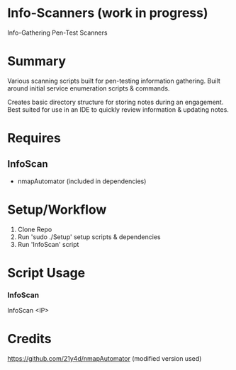 # Info-Scanners (work in progress)
Info-Gathering Pen-Test Scanners 
  
# Summary
Various scanning scripts built for pen-testing information gathering. Built around initial service enumeration scripts & commands.

Creates basic directory structure for storing notes during an engagement. Best suited for use in an IDE to quickly review information & updating notes.

# Requires

## InfoScan
* nmapAutomator (included in dependencies)

# Setup/Workflow
1) Clone Repo
2) Run 'sudo ./Setup' setup scripts & dependencies
3) Run 'InfoScan' script

# Script Usage
### InfoScan
InfoScan \<IP\>

# Credits
https://github.com/21y4d/nmapAutomator (modified version used)